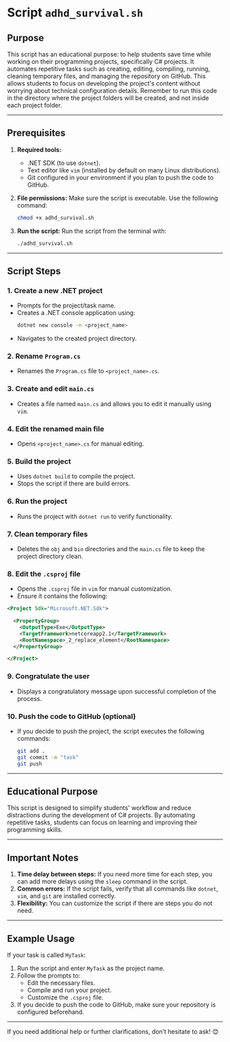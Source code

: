 # Script `adhd_survival.sh`

## Purpose

This script has an educational purpose: to help students save time while working on their programming projects, specifically C# projects. It automates repetitive tasks such as creating, editing, compiling, running, cleaning temporary files, and managing the repository on GitHub. This allows students to focus on developing the project's content without worrying about technical configuration details. Remember to run this code in the directory where the project folders will be created, and not inside each project folder.

---

## Prerequisites

1. **Required tools:**
   - .NET SDK (to use `dotnet`).
   - Text editor like `vim` (installed by default on many Linux distributions).
   - Git configured in your environment if you plan to push the code to GitHub.

2. **File permissions:**
   Make sure the script is executable. Use the following command:
   ```bash
   chmod +x adhd_survival.sh
   ```

3. **Run the script:**
   Run the script from the terminal with:
   ```bash
   ./adhd_survival.sh
   ```

---

## Script Steps

### 1. Create a new .NET project
- Prompts for the project/task name.
- Creates a .NET console application using:
  ```bash
  dotnet new console -n <project_name>
  ```
- Navigates to the created project directory.

### 2. Rename `Program.cs`
- Renames the `Program.cs` file to `<project_name>.cs`.

### 3. Create and edit `main.cs`
- Creates a file named `main.cs` and allows you to edit it manually using `vim`.

### 4. Edit the renamed main file
- Opens `<project_name>.cs` for manual editing.

### 5. Build the project
- Uses `dotnet build` to compile the project.
- Stops the script if there are build errors.

### 6. Run the project
- Runs the project with `dotnet run` to verify functionality.

### 7. Clean temporary files
- Deletes the `obj` and `bin` directories and the `main.cs` file to keep the project directory clean.

### 8. Edit the `.csproj` file
- Opens the `.csproj` file in `vim` for manual customization.
- Ensure it contains the following:

```xml
<Project Sdk="Microsoft.NET.Sdk">

  <PropertyGroup>
    <OutputType>Exe</OutputType>
    <TargetFramework>netcoreapp2.1</TargetFramework>
    <RootNamespace>_2_replace_element</RootNamespace>
  </PropertyGroup>

</Project>
```

### 9. Congratulate the user
- Displays a congratulatory message upon successful completion of the process.

### 10. Push the code to GitHub (optional)
- If you decide to push the project, the script executes the following commands:
  ```bash
  git add .
  git commit -m "task"
  git push
  ```

---

## Educational Purpose

This script is designed to simplify students' workflow and reduce distractions during the development of C# projects. By automating repetitive tasks, students can focus on learning and improving their programming skills.

---

## Important Notes

1. **Time delay between steps:** If you need more time for each step, you can add more delays using the `sleep` command in the script.
2. **Common errors:** If the script fails, verify that all commands like `dotnet`, `vim`, and `git` are installed correctly.
3. **Flexibility:** You can customize the script if there are steps you do not need.

---

## Example Usage

If your task is called `MyTask`:
1. Run the script and enter `MyTask` as the project name.
2. Follow the prompts to:
   - Edit the necessary files.
   - Compile and run your project.
   - Customize the `.csproj` file.
3. If you decide to push the code to GitHub, make sure your repository is configured beforehand.

---

If you need additional help or further clarifications, don’t hesitate to ask! 😊

